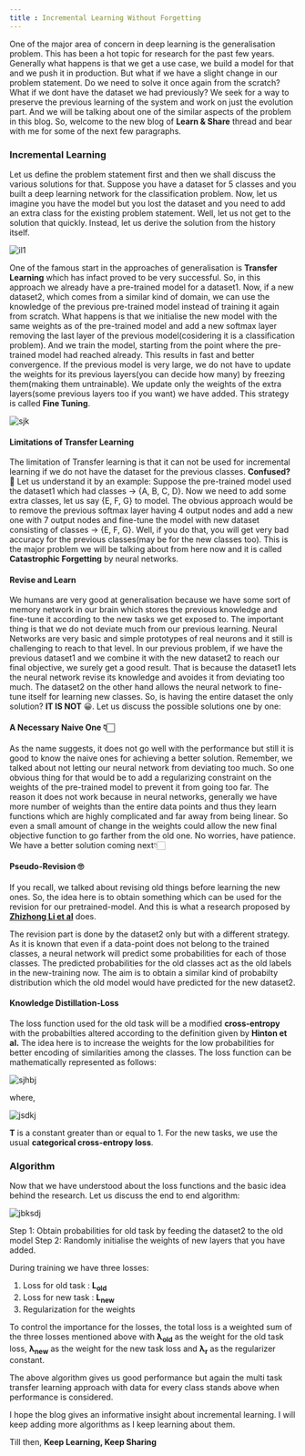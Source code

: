 ```yaml
---
title : Incremental Learning Without Forgetting
---
```


One of the major area of concern in deep learning is the generalisation problem. This has been a hot topic for research for the past few years. Generally what happens is that we get a use case, we build a model for that and we push it in production. But what if we have a slight change in our problem statement. Do we need to solve it once again from the scratch? What if we dont have the dataset we had previously? We seek for a way to preserve the previous learning of the system and work on just the evolution part. And we will be talking about one of the similar aspects of the problem in this blog. So, welcome to the new blog of **Learn & Share** thread and bear with me for some of the next few paragraphs.


### Incremental Learning
Let us define the problem statement first and then we shall discuss the various solutions for that. Suppose you have a dataset for 5 classes and you built a deep learning network for the classification problem. Now, let us imagine you have the model but you lost the dataset and you need to add an extra class for the existing problem statement. Well, let us not get to the solution that quickly. Instead, let us derive the solution from the history itself.

![il1](https://d3i71xaburhd42.cloudfront.net/ce387a6ac00c1e23a9e1aa4a2ce4800b1066e177/2-Figure1-1.png)


One of the famous start in the approaches of generalisation is **Transfer Learning** which has infact proved to be very successful. So, in this approach we already have a pre-trained model for a dataset1. Now, if a new dataset2, which comes from a similar kind of domain, we can use the knowledge of the previous pre-trained model instead of training it again from scratch. What happens is that we initialise the new model with the same weights as of the pre-trained model and add a new softmax layer removing the last layer of the previous model(cosidering it is a classification problem). And we train the model, starting from the point where the pre-trained model had reached already. This results in fast and better convergence. If the previous model is very large, we do not have to update the weights for its previous layers(you can decide how many) by freezing them(making them untrainable). We update only the weights of the extra layers(some previous layers too if you want) we have added. This strategy is called **Fine Tuning**.

![sjk](https://miro.medium.com/max/1838/1*9GTEzcO8KxxrfutmtsPs3Q.png)


#### Limitations of Transfer Learning
The limitation of Transfer learning is that it can not be used for incremental learning if we do not have the dataset for the previous classes. **Confused? 🤔**
Let us understand it by an example: Suppose the pre-trained model used the dataset1 which had classes -> {A, B, C, D}.
Now we need to add some extra classes, let us say {E, F, G} to model. The obvious approach would be to remove the previous softmax layer having 4 output nodes and add a new one with 7 output nodes and fine-tune the model with new dataset consisting of classes -> {E, F, G}. Well, if you do that, you will get very bad accuracy for the previous classes(may be for the new classes too). This is the major problem we will be talking about from here now and it is called **Catastrophic Forgetting** by neural networks. 

#### Revise and Learn
We humans are very good at generalisation because we have some sort of memory network in our brain which stores the previous knowledge and fine-tune it according to the new tasks we get exposed to. The important thing is that we do not deviate much from our previous learning. Neural Networks are very basic and simple prototypes of real neurons and it still is challenging to reach to that level. In our previous problem, if we have the previous dataset1 and we combine it with the new dataset2 to reach our final objective, we surely get a good result. That is because the dataset1 lets the neural network revise its knowledge and avoides it from deviating too much. The dataset2 on the other hand allows the neural network to fine-tune itself for learning new classes. So, is having the entire dataset the only solution? **IT IS NOT** 😀. Let us discuss the possible solutions one by one:

#### A Necessary Naive One 👇🏻
As the name suggests, it does not go well with the performance but still it is good to know the naive ones for achieving a better solution. Remember, we talked about not letting our neural network from deviating too much. So one obvious thing for that would be to add a regularizing constraint on the weights of the pre-trained model to prevent it from going too far. The reason it does not work because in neural networks, generally we have more number of weights than the entire data points and thus they learn functions which are highly complicated and far away from being linear. So even a small amount of change in the weights could allow the new final objective function to go farther from the old one. No worries, have patience. We have a better solution coming next👇🏻


#### Pseudo-Revision 🙄
If you recall, we talked about revising old things before learning the new ones. So, the idea here is to obtain something which can be used for the revision for our pretrained-model. And this is what a research proposed by **[Zhizhong Li et al](https://arxiv.org/pdf/1606.09282.pdf)** does. 

The revision part is done by the dataset2 only but with a different strategy. As it is known that even if a data-point does not belong to the trained classes, a neural network will predict some probabilities for each of those classes. The predicted probabilities for the old classes act as the old labels in the new-training now. The aim is to obtain a similar kind of probabilty distribution which the old model would have predicted for the new dataset2.

#### Knowledge Distillation-Loss
The loss function used for the old task will be a modified **cross-entropy** with the probabilties altered according to the definition given by **Hinton et al.** The idea here is to increase the weights for the low probabilities for better encoding of similarities among the classes. The loss function can be mathematically represented as follows:

![sjhbj](https://1.bp.blogspot.com/-G2jyr2Lcnso/Xf5mr9LtyJI/AAAAAAAAQQY/INJwMY9eqCE02eRd2HbQJUAgu8unFjdZACLcBGAsYHQ/s1600/Screenshot%2B2019-12-22%2Bat%2B12.06.57%2BAM.png)

where, 

![jsdkj](https://1.bp.blogspot.com/-r6utg6pBoMw/Xf5mrp-W3SI/AAAAAAAAQQc/23LMs19de9M1PTHhTU5fflcoO4LQ4L10wCLcBGAsYHQ/s1600/Screenshot%2B2019-12-22%2Bat%2B12.07.09%2BAM.png)

**T** is a constant greater than or equal to 1. For the new tasks, we use the usual **categorical cross-entropy loss**.

### Algorithm
Now that we have understood about the loss functions and the basic idea behind the research. Let us discuss the end to end algorithm:

![jbksdj](https://1.bp.blogspot.com/-2sgvZrch138/Xf5qxXUEggI/AAAAAAAAQQs/kKCMhqxAlBQ7HwL2DaOLkDl6iVjvkKi1gCLcBGAsYHQ/s1600/Screenshot%2B2019-12-22%2Bat%2B12.24.36%2BAM.png)

Step 1: Obtain probabilities for old task by feeding the dataset2 to the old model 
Step 2: Randomly initialise the weights of new layers that you have added.

During training we have three losses:

1. Loss for old task : **L<sub>old</sub>** <br/>
2. Loss for new task : **L<sub>new</sub>** <br/>
3. Regularization for the weights

To control the importance for the losses, the total loss is a weighted sum of the three losses mentioned above with **λ<sub>old</sub>** as the weight for the old task loss, **λ<sub>new</sub>** as the weight for the new task loss and **λ<sub>r</sub>** as the regularizer constant.

The above algorithm gives us good performance but again the multi task transfer learning approach with data for every class stands above when performance is considered.

I hope the blog gives an informative insight about incremental learning. I will keep adding more algorithms as I keep learning about them. 

Till then, **Keep Learning, Keep Sharing**
